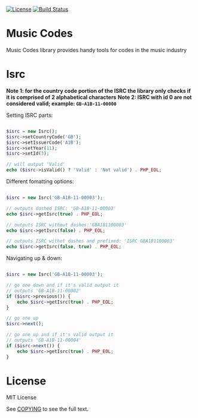 [![License](https://img.shields.io/badge/license-MIT-brightgreen.svg)](https://github.com/daniel-zahariev/music-codes/blob/master/COPYING)
[![Build Status](https://travis-ci.org/daniel-zahariev/music-codes.svg?branch=master)](https://travis-ci.org/daniel-zahariev/music-codes)


# Music Codes


Music Codes library provides handy tools for codes in the music industry

Isrc
====

**Note 1: for the country code portion of the ISRC the library only checks if it is comprised of 2 alphabetical characters** 
**Note 2: ISRC with id 0 are not considered valid; example: `GB-A1B-11-00000`** 

Setting ISRC parts:

```php

$isrc = new Isrc();
$isrc->setCountryCode('GB');
$isrc->setIssuerCode('A1B');
$isrc->setYear(11);
$isrc->setId(3);

// will output 'Valid'
echo ($isrc->isValid() ? 'Valid' : 'Not valid') . PHP_EOL;

```

Different fomatting options:

```php

$isrc = new Isrc('GB-A1B-11-00003');

// outputs dashed ISRC: 'GB-A1B-11-00003'
echo $isrc->getIsrc(true) . PHP_EOL;

// outputs ISRC without dashes:'GBA1B1100003'
echo $isrc->getIsrc(false) . PHP_EOL;

// outputs ISRC withot dashes and prefixed: 'ISRC GBA1B1100003'
echo $isrc->getIsrc(false, true) . PHP_EOL;

```

Navigating up & down:

```php

$isrc = new Isrc('GB-A1B-11-00003');

// go one down and if it's valid output it
// outputs 'GB-A1B-11-00002'
if ($isrc->previous()) {
	echo $isrc->getIsrc(true) . PHP_EOL;
}

// go one up
$isrc->next();

// go one up and if it's valid output it
// outputs 'GB-A1B-11-00004'
if ($isrc->next()) {
	echo $isrc->getIsrc(true) . PHP_EOL;
}

```


License
=======

MIT License

See [COPYING](COPYING) to see the full text.
